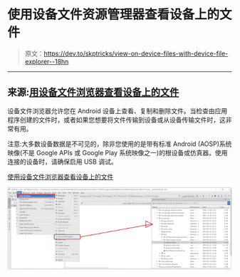 # 使用设备文件资源管理器查看设备上的文件

> 原文：<https://dev.to/skptricks/view-on-device-files-with-device-file-explorer--18hn>

* * *

## 来源:[用设备文件浏览器查看设备上的文件](https://www.skptricks.com/2019/03/view-on-device-files-with-device-file-explorer.html)

设备文件浏览器允许您在 Android 设备上查看、复制和删除文件。当检查由应用程序创建的文件时，或者如果您想要将文件传输到设备或从设备传输文件时，这非常有用。

注意:大多数设备数据是不可见的，除非您使用的是带有标准 Android (AOSP)系统映像(不是 Google APIs 或 Google Play 系统映像之一)的根设备或仿真器。使用连接的设备时，请确保启用 USB 调试。

[使用设备文件浏览器查看设备上的文件](https://www.skptricks.com/2019/03/view-on-device-files-with-device-file-explorer.html)

[![](img/c1c7e425dbc5bbb5241a4630d9c005ae.png)](https://res.cloudinary.com/practicaldev/image/fetch/s--dAawNaJ1--/c_limit%2Cf_auto%2Cfl_progressive%2Cq_auto%2Cw_880/https://3.bp.blogspot.com/-TeueK7t2CLM/XHuvxmfwXYI/AAAAAAAACfU/JW_I_hObkGUi3nVkyExFgOjpR286f2JmwCLcBGAs/s640/11.PNG)
